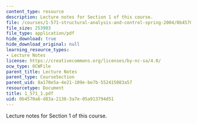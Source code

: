 ```yaml
---
content_type: resource
description: Lecture notes for Section 1 of this course.
file: /courses/1-571-structural-analysis-and-control-spring-2004/0b4570a6d83a21363a7e05a913794d51_1_571_1.pdf
file_size: 253903
file_type: application/pdf
hide_download: true
hide_download_original: null
learning_resource_types:
- Lecture Notes
license: https://creativecommons.org/licenses/by-nc-sa/4.0/
ocw_type: OCWFile
parent_title: Lecture Notes
parent_type: CourseSection
parent_uid: 8a170e5a-4e21-109e-be7b-552415083a57
resourcetype: Document
title: 1_571_1.pdf
uid: 0b4570a6-d83a-2136-3a7e-05a913794d51
---
```

Lecture notes for Section 1 of this course.